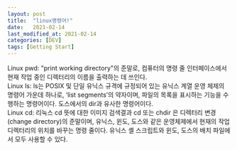 ```yaml
---
layout: post
title:  "linux명령어!"
date:   2021-02-14
last_modified_at: 2021-02-14
categories: [DEV]
tags: [Getting Start]
---
```


Linux pwd: "print working directory"의 준말로, 컴퓨터의 명령 줄 인터페이스에서 현재 작업 중인 디렉터리의 이름을 출력하는 데 쓰인다.  
Linux ls: ls는 POSIX 및 단일 유닉스 규격에 규정되어 있는 유닉스 계열 운영 체제의 명령어 가운데 하나로, ‘list segments’의 약자이며, 파일의 목록을 표시하는 기능을 수행하는 명령어이다. 도스에서의 dir과 유사한 명령어이다.  
Linux cd: 리눅스 cd 뜻에 대한 이미지 검색결과
cd 또는 chdir 은 디렉터리 변경(change directory)의 준말이며, 유닉스, 윈도, 도스와 같은 운영체제에서 현재의 작업 디렉터리의 위치를 바꾸는 명령 줄이다. 유닉스 셸 스크립트와 윈도, 도스의 배치 파일에서 모두 사용할 수 있다.  